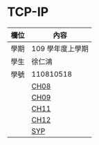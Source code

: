 # TCP-IP

欄位 | 內容
-----|--------
學期 | 109 學年度上學期
學生 |  徐仁鴻
學號 | 110810518
     | [CH08](https://github.com/07Nick-kciN21/TCP-IP/blob/main/CH08.md)
     | [CH09](https://github.com/07Nick-kciN21/TCP-IP/blob/main/CH09.md)
     | [CH11](https://github.com/07Nick-kciN21/TCP-IP/blob/main/CH11.md)
     | [CH12](https://github.com/07Nick-kciN21/TCP-IP/blob/main/CH12.md)
     | [SYP](https://github.com/07Nick-kciN21/TCP-IP/blob/main/STP.md)

